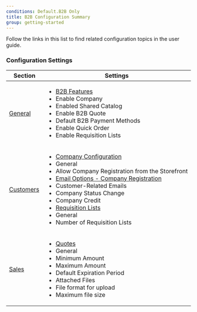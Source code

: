 ```yaml
---
conditions: Default.B2B Only
title: B2B Configuration Summary
group: getting-started
---
```


Follow the links in this list to find related configuration topics in the user guide.

<table>
      <h3 class="TableHeading">Configuration Settings</h3>
      <col WIDTH="100">
	   <col WIDTH="auto">
      <thead>
         <tr>
            <th>Section</th>
            <th>Settings</th>
         </tr>
      </thead>
      <tbody>
         <tr>
            <td>
               <a href="{{ site.baseurl }}{% link configuration/general.md %}">General</a>
            </td>
            <td>
               <ul>
               <li><a href="{{ site.baseurl }}{% link stores/b2b-features.md %}">B2B Features</a></li>
               <li>Enable Company</li>
               <li>Enabled Shared Catalog</li>
               <li>Enable B2B Quote</li>
               <li>Default B2B Payment Methods</li>
               <li>Enable Quick Order</li>
               <li>Enable Requisition Lists</li>
               </ul>
            </td>
         </tr>
         <tr>
            <td>
               <a href="{{ site.baseurl }}{% link configuration/customers.md %}">Customers</a>
            </td>
            <td>
               <ul>
               <li><a href="{{ site.baseurl }}{% link configuration/customers/company-configuration.md %}">Company Configuration</a></li>
               <li>General</li>
               <li>Allow Company Registration from the Storefront</li>
               <li><a href="{{ site.baseurl }}{% link marketing/email-company-configuration.md %}">Email Options - Company Registration</a></li>
               <li>Customer-Related Emails</li>
               <li>Company Status Change</li>
               <li>Company Credit</li>
               <li><a href="{{ site.baseurl }}{% link configuration/customers/requisition-lists.md %}">Requisition Lists</a></li>
               <li>General</li>
               <li>Number of Requisition Lists</li>
              </ul>
            </td>
         </tr>
         <tr>
            <td>
               <a href="{{ site.baseurl }}{% link configuration/sales.md %}">Sales</a>
            </td>
            <td>
               <ul>
               <li><a href="{{ site.baseurl }}{% link configuration/sales/quotes.md %}">Quotes</a></li>
               <li>General</li>
               <li>Minimum Amount</li>
               <li>Maximum Amount</li>
               <li>Default Expiration Period</li>
               <li>Attached Files</li>
               <li>File format for upload</li>
               <li>Maximum file size</li>
               </ul>
            </td>
         </tr>
      </tbody>
   </table>

